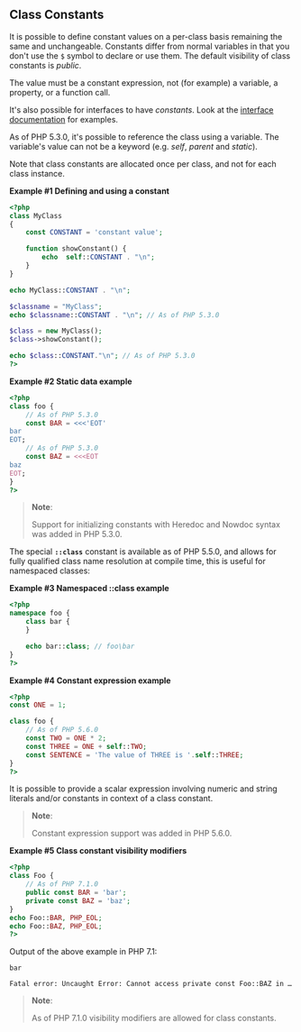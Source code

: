 Class Constants
---------------

It is possible to define constant values on a per-class basis remaining
the same and unchangeable. Constants differ from normal variables in
that you don't use the `$` symbol to declare or use them. The default
visibility of class constants is *public*.

The value must be a constant expression, not (for example) a variable, a
property, or a function call.

It's also possible for interfaces to have *constants*. Look at the
<a href="/language/oop5/interfaces.html" class="link">interface documentation</a>
for examples.

As of PHP 5.3.0, it's possible to reference the class using a variable.
The variable's value can not be a keyword (e.g. *self*, *parent* and
*static*).

Note that class constants are allocated once per class, and not for each
class instance.

**Example \#1 Defining and using a constant**

``` php
<?php
class MyClass
{
    const CONSTANT = 'constant value';

    function showConstant() {
        echo  self::CONSTANT . "\n";
    }
}

echo MyClass::CONSTANT . "\n";

$classname = "MyClass";
echo $classname::CONSTANT . "\n"; // As of PHP 5.3.0

$class = new MyClass();
$class->showConstant();

echo $class::CONSTANT."\n"; // As of PHP 5.3.0
?>
```

**Example \#2 Static data example**

``` php
<?php
class foo {
    // As of PHP 5.3.0
    const BAR = <<<'EOT'
bar
EOT;
    // As of PHP 5.3.0
    const BAZ = <<<EOT
baz
EOT;
}
?>
```

> **Note**:
>
> Support for initializing constants with Heredoc and Nowdoc syntax was
> added in PHP 5.3.0.

The special **`::class`** constant is available as of PHP 5.5.0, and
allows for fully qualified class name resolution at compile time, this
is useful for namespaced classes:

**Example \#3 Namespaced ::class example**

``` php
<?php
namespace foo {
    class bar {
    }

    echo bar::class; // foo\bar
}
?>
```

**Example \#4 Constant expression example**

``` php
<?php
const ONE = 1;

class foo {
    // As of PHP 5.6.0
    const TWO = ONE * 2;
    const THREE = ONE + self::TWO;
    const SENTENCE = 'The value of THREE is '.self::THREE;
}
?>
```

It is possible to provide a scalar expression involving numeric and
string literals and/or constants in context of a class constant.

> **Note**:
>
> Constant expression support was added in PHP 5.6.0.

**Example \#5 Class constant visibility modifiers**

``` php
<?php
class Foo {
    // As of PHP 7.1.0
    public const BAR = 'bar';
    private const BAZ = 'baz';
}
echo Foo::BAR, PHP_EOL;
echo Foo::BAZ, PHP_EOL;
?>
```

Output of the above example in PHP 7.1:

    bar

    Fatal error: Uncaught Error: Cannot access private const Foo::BAZ in …

> **Note**:
>
> As of PHP 7.1.0 visibility modifiers are allowed for class constants.
